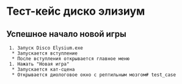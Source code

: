 # Тест-кейс диско элизиум
## Успешное начало новой игры
     1. Запуск Disco Elysium.exe
      * Запускается вступление
      * После вступления открывается главное меню
     1. Нажать "Новая игра"
      * Запускается кат-сцена
      * Открывается диологовое окно с рептильным мозгом# test_case
